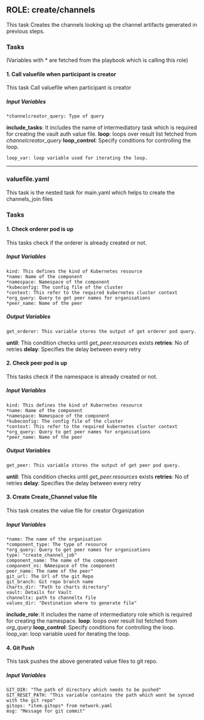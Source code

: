 [//]: # (##############################################################################################)
[//]: # (Copyright Accenture. All Rights Reserved.)
[//]: # (SPDX-License-Identifier: Apache-2.0)
[//]: # (##############################################################################################)

## ROLE: create/channels
 This task Creates the channels looking up the channel artifacts generated in previous steps.

### Tasks
(Variables with * are fetched from the playbook which is calling this role)
#### 1. Call valuefile when participant is creator
This task Call valuefile when participant is creator
##### Input Variables
    *channelcreator_query: Type of query
**include_tasks**: It includes the name of intermediatory task which is required for creating the vault auth value file.
**loop**: loops over result list fetched from *channelcreator_query*
**loop_control**: Specify conditions for controlling the loop.
    
    loop_var: loop variable used for iterating the loop.

------------
### valuefile.yaml
This task is the nested task for main.yaml which helps to create the channels_join files

### Tasks
#### 1. Check orderer pod is up
This tasks check if the orderer is already created or not.
##### Input Variables

    kind: This defines the kind of Kubernetes resource
    *name: Name of the component 
    *namespace: Namespace of the component
    *kubeconfig: The config file of the cluster
    *context: This refer to the required kubernetes cluster context
    *org_query: Query to get peer names for organisations
    *peer_name: Name of the peer
##### Output Variables

    get_orderer: This variable stores the output of get orderer pod query.
	
  **until**: This condition checks until *get_peer.resources* exists
  **retries**: No of retries
  **delay**: Specifies the delay between every retry

#### 2. Check peer pod is up
This tasks check if the namespace is already created or not.
##### Input Variables

    kind: This defines the kind of Kubernetes resource
    *name: Name of the component 
    *namespace: Namespace of the component
    *kubeconfig: The config file of the cluster
    *context: This refer to the required kubernetes cluster context
    *org_query: Query to get peer names for organisations
    *peer_name: Name of the peer
##### Output Variables

    get_peer: This variable stores the output of get peer pod query.
	
  **until**: This condition checks until *get_peer.resources* exists
  **retries**: No of retries
  **delay**: Specifies the delay between every retry
  
#### 3. Create Create_Channel value file
This task creates the value file for creator Organization
##### Input Variables
    *name: The name of the organisation
    *component_type: The type of resource
    *org_query: Query to get peer names for organisations
    type: "create_channel_job"
    component_name: The name of the component
    component_ns: NAmespace of the component
    peer_name: The name of the peer"
    git_url: The Url of the git Repo
    git_branch: Git repo branch name
    charts_dir: "Path to charts directory"
    vault: Details for Vault
    channeltx: path to channeltx file
    values_dir: "Destination where to generate file"
**include_role**: It includes the name of intermediatory role which is required for creating the namespace.
**loop**: loops over result list fetched from *org_query*
**loop_control**: Specify conditions for controlling the loop.
    loop_var: loop variable used for iterating the loop.

#### 4. Git Push
This task pushes the above generated value files to git repo.
##### Input Variables
    GIT_DIR: "The path of directory which needs to be pushed"    
    GIT_RESET_PATH: "This variable contains the path which wont be synced with the git repo"
    gitops: *item.gitops* from network.yaml
    msg: "Message for git commit"

